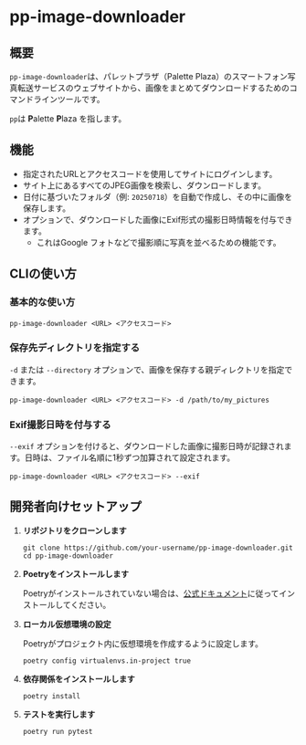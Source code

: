 # pp-image-downloader

## 概要

`pp-image-downloader`は、パレットプラザ（Palette Plaza）のスマートフォン写真転送サービスのウェブサイトから、画像をまとめてダウンロードするためのコマンドラインツールです。

`pp`は **P**alette **P**laza を指します。

## 機能

- 指定されたURLとアクセスコードを使用してサイトにログインします。
- サイト上にあるすべてのJPEG画像を検索し、ダウンロードします。
- 日付に基づいたフォルダ（例: `20250718`）を自動で作成し、その中に画像を保存します。
- オプションで、ダウンロードした画像にExif形式の撮影日時情報を付与できます。
  - これはGoogle フォトなどで撮影順に写真を並べるための機能です。

## CLIの使い方

### 基本的な使い方

```
pp-image-downloader <URL> <アクセスコード>
```

### 保存先ディレクトリを指定する

`-d` または `--directory` オプションで、画像を保存する親ディレクトリを指定できます。

```
pp-image-downloader <URL> <アクセスコード> -d /path/to/my_pictures
```

### Exif撮影日時を付与する

`--exif` オプションを付けると、ダウンロードした画像に撮影日時が記録されます。日時は、ファイル名順に1秒ずつ加算されて設定されます。

```
pp-image-downloader <URL> <アクセスコード> --exif
```

## 開発者向けセットアップ

1.  **リポジトリをクローンします**

    ```
    git clone https://github.com/your-username/pp-image-downloader.git
    cd pp-image-downloader
    ```

2.  **Poetryをインストールします**

    Poetryがインストールされていない場合は、[公式ドキュメント](https://python-poetry.org/docs/#installation)に従ってインストールしてください。

3.  **ローカル仮想環境の設定**

    Poetryがプロジェクト内に仮想環境を作成するように設定します。

    ```
    poetry config virtualenvs.in-project true
    ```

4.  **依存関係をインストールします**

    ```
    poetry install
    ```

5.  **テストを実行します**

    ```
    poetry run pytest
    ```
```
